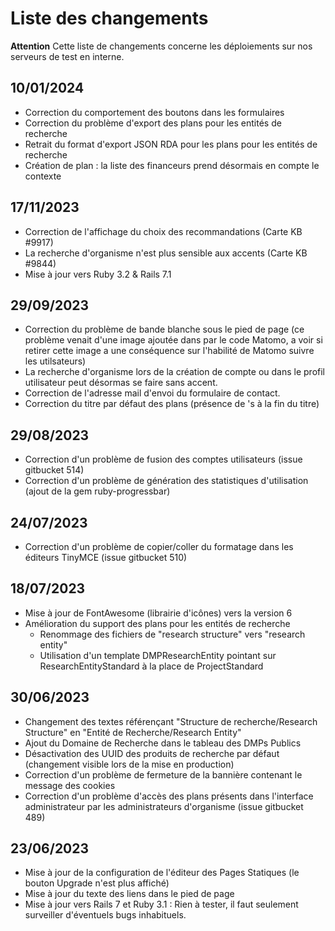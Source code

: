 # Liste des changements

**Attention** Cette liste de changements concerne les déploiements sur nos serveurs de test en interne. 

## 10/01/2024
- Correction du comportement des boutons dans les formulaires
- Correction du problème d'export des plans pour les entités de recherche
- Retrait du format d'export JSON RDA pour les plans pour les entités de recherche
- Création de plan : la liste des financeurs prend désormais en compte le contexte

## 17/11/2023
- Correction de l'affichage du choix des recommandations (Carte KB #9917)
- La recherche d'organisme n'est plus sensible aux accents (Carte KB #9844)
- Mise à jour vers Ruby 3.2 & Rails 7.1

## 29/09/2023
- Correction du problème de bande blanche sous le pied de page (ce problème venait d'une image ajoutée dans par le code Matomo, a voir si retirer cette image a une conséquence sur l'habilité de Matomo suivre les utilsateurs)
- La recherche d'organisme lors de la création de compte ou dans le profil utilisateur peut désormas se faire sans accent.
- Correction de l'adresse mail d'envoi du formulaire de contact.
- Correction du titre par défaut des plans (présence de 's à la fin du titre)

## 29/08/2023
- Correction d'un problème de fusion des comptes utilisateurs (issue gitbucket 514)
- Correction d'un problème de génération des statistiques d'utilisation (ajout de la gem ruby-progressbar)

## 24/07/2023
- Correction d'un problème de copier/coller du formatage dans les éditeurs TinyMCE (issue gitbucket 510)

## 18/07/2023
- Mise à jour de FontAwesome (librairie d'icônes) vers la version 6
- Amélioration du support des plans pour les entités de recherche
  - Renommage des fichiers de "research structure" vers "research entity"
  - Utilisation d'un template DMPResearchEntity pointant sur ResearchEntityStandard à la place de ProjectStandard

## 30/06/2023
- Changement des textes référençant "Structure de recherche/Research Structure" en "Entité de Recherche/Research Entity"
- Ajout du Domaine de Recherche dans le tableau des DMPs Publics
- Désactivation des UUID des produits de recherche par défaut (changement visible lors de la mise en production)
- Correction d'un problème de fermeture de la bannière contenant le message des cookies
- Correction d'un problème d'accès des plans présents dans l'interface administrateur par les administrateurs d'organisme (issue gitbucket 489)

## 23/06/2023
- Mise à jour de la configuration de l'éditeur des Pages Statiques (le bouton Upgrade n'est plus affiché)
- Mise à jour du texte des liens dans le pied de page
- Mise à jour vers Rails 7 et Ruby 3.1 : Rien à tester, il faut seulement surveiller d'éventuels bugs inhabituels.
